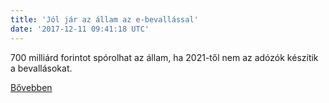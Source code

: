 ```yaml
---
title: 'Jól jár az állam az e-bevallással'
date: '2017-12-11 09:41:18 UTC'
---
```


700 milliárd forintot spórolhat az állam, ha 2021-től nem az adózók készítik a bevallásokat.


[Bővebben](http://ift.tt/2kl58iA)
